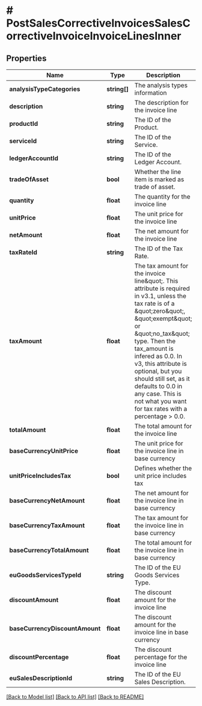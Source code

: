 # # PostSalesCorrectiveInvoicesSalesCorrectiveInvoiceInvoiceLinesInner

## Properties

Name | Type | Description | Notes
------------ | ------------- | ------------- | -------------
**analysisTypeCategories** | **string[]** | The analysis types information | [optional]
**description** | **string** | The description for the invoice line | [optional]
**productId** | **string** | The ID of the Product. | [optional]
**serviceId** | **string** | The ID of the Service. | [optional]
**ledgerAccountId** | **string** | The ID of the Ledger Account. | [optional]
**tradeOfAsset** | **bool** | Whether the line item is marked as trade of asset. | [optional]
**quantity** | **float** | The quantity for the invoice line | [optional]
**unitPrice** | **float** | The unit price for the invoice line | [optional]
**netAmount** | **float** | The net amount for the invoice line | [optional]
**taxRateId** | **string** | The ID of the Tax Rate. | [optional]
**taxAmount** | **float** | The tax amount for the invoice line\&quot;. This attribute is required in v3.1, unless the tax rate is of a \&quot;zero\&quot;, \&quot;exempt\&quot; or \&quot;no_tax\&quot; type. Then the tax_amount is infered as 0.0. In v3, this attribute is optional, but you should still set, as it defaults to 0.0 in any case. This is not what you want for tax rates with a percentage &gt; 0.0. | [optional]
**totalAmount** | **float** | The total amount for the invoice line | [optional]
**baseCurrencyUnitPrice** | **float** | The unit price for the invoice line in base currency | [optional]
**unitPriceIncludesTax** | **bool** | Defines whether the unit price includes tax | [optional]
**baseCurrencyNetAmount** | **float** | The net amount for the invoice line in base currency | [optional]
**baseCurrencyTaxAmount** | **float** | The tax amount for the invoice line in base currency | [optional]
**baseCurrencyTotalAmount** | **float** | The total amount for the invoice line in base currency | [optional]
**euGoodsServicesTypeId** | **string** | The ID of the EU Goods Services Type. | [optional]
**discountAmount** | **float** | The discount amount for the invoice line | [optional]
**baseCurrencyDiscountAmount** | **float** | The discount amount for the invoice line in base currency | [optional]
**discountPercentage** | **float** | The discount percentage for the invoice line | [optional]
**euSalesDescriptionId** | **string** | The ID of the EU Sales Description. | [optional]

[[Back to Model list]](../../README.md#models) [[Back to API list]](../../README.md#endpoints) [[Back to README]](../../README.md)
